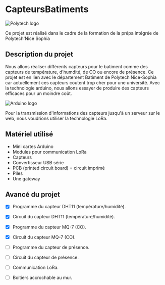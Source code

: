 # CapteursBatiments
![Polytech logo](http://fr.academic.ru/pictures/frwiki/80/Polytechnicesophia.png "logo polytech")

Ce projet est réalisé dans le cadre de la formation de la prépa intégrée de Polytech'Nice Sophia 

## Description du projet
Nous allons réaliser différents capteurs pour le batiment comme des capteurs de température, d'humdité, de CO ou encore de présence. Ce projet est en lien avec le département Batiment de Polytech Nice-Sophia car actuellement ces capteurs coutent trop cher pour une université. Avec la technologie arduino, nous allons essayer de produire des capteurs efficaces pour un moindre coût.

![Arduino logo](https://www.arduino.cc/arduino_logo.png)

Pour la transmission d'informations des capteurs jusqu'à un serveur sur le  web, nous voudrions utiliser la technologie LoRa.

## Matériel utilisé

* Mini cartes Arduino
* Modules pour communication LoRa
* Capteurs 
* Convertisseur USB série
* PCB (printed circuit board) = circuit imprimé
* Piles
* Une gateway

## Avancé du projet

- [X] Programme du capteur DHT11 (température/humidité).
- [X] Circuit du capteur DHT11 (température/humidité).
- [X] Programme du capteur MQ-7 (CO).
- [X] Circuit du capteur MQ-7 (CO).
- [ ] Programme du capteur de présence.
- [ ] Circuit du capteur de présence.
- [ ] Communication LoRa.
- [ ] Boitiers accrochable au mur.

